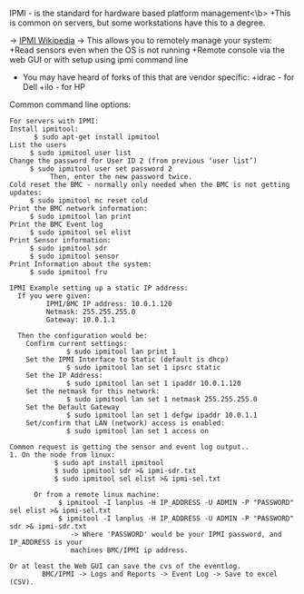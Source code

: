 
IPMI - is the standard for hardware based platform management<\b>
+This is common on servers, but some workstations have this to a degree.

-> [IPMI Wikipedia](https://en.wikipedia.org/wiki/Intelligent_Platform_Management_Interface)
-> This allows you to remotely manage your system:
  +Read sensors even when the OS is not running
  +Remote console via the web GUI or with setup using ipmi command line

- You may have heard of forks of this that are vendor specific:
   +idrac - for Dell
   +ilo - for HP

Common command line options:
```
For servers with IPMI:
Install ipmitool:
      $ sudo apt-get install ipmitool
List the users
     $ sudo ipmitool user list
Change the password for User ID 2 (from previous ‘user list’)
     $ sudo ipmitool user set password 2
          Then, enter the new password twice.
Cold reset the BMC - normally only needed when the BMC is not getting updates:
     $ sudo ipmitool mc reset cold
Print the BMC network information:
     $ sudo ipmitool lan print
Print the BMC Event log
     $ sudo ipmitool sel elist
Print Sensor information:
     $ sudo ipmitool sdr
     $ sudo ipmitool sensor
Print Information about the system:
     $ sudo ipmitool fru

IPMI Example setting up a static IP address:
  If you were given:
         IPMI/BMC IP address: 10.0.1.120
         Netmask: 255.255.255.0
         Gateway: 10.0.1.1

  Then the configuration would be:
    Confirm current settings:
              $ sudo ipmitool lan print 1
    Set the IPMI Interface to Static (default is dhcp)
              $ sudo ipmitool lan set 1 ipsrc static
    Set the IP Address:
              $ sudo ipmitool lan set 1 ipaddr 10.0.1.120
    Set the netmask for this network:
              $ sudo ipmitool lan set 1 netmask 255.255.255.0
    Set the Default Gateway
              $ sudo ipmitool lan set 1 defgw ipaddr 10.0.1.1
    Set/confirm that LAN (network) access is enabled:
              $ sudo ipmitool lan set 1 access on

Common request is getting the sensor and event log output..
1. On the node from linux:
           $ sudo apt install ipmitool
           $ sudo ipmitool sdr >& ipmi-sdr.txt
           $ sudo ipmitool sel elist >& ipmi-sel.txt
        
      Or from a remote linux machine:
            $ ipmitool -I lanplus -H IP_ADDRESS -U ADMIN -P "PASSWORD" sel elist >& ipmi-sel.txt
            $ ipmitool -I lanplus -H IP_ADDRESS -U ADMIN -P "PASSWORD" sdr >& ipmi-sdr.txt
               -> Where 'PASSWORD' would be your IPMI password, and IP_ADDRESS is your 
               machines BMC/IPMI ip address.
 
Or at least the Web GUI can save the cvs of the eventlog.
        BMC/IPMI -> Logs and Reports -> Event Log -> Save to excel (CSV).
```
